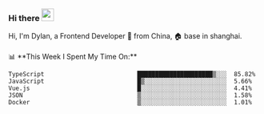 ### Hi there <img src="https://media.giphy.com/media/hvRJCLFzcasrR4ia7z/giphy.gif" width="25px">

<!-- ![visitors](https://visitor-badge.glitch.me/badge?page_id=dislfyer.dislfyer) --!>

Hi, I'm Dylan, a Frontend Developer 🚀 from China, 🏠 base in shanghai.
<br/>
<br/>

📊 **This Week I Spent My Time On:**


<!--START_SECTION:waka-->

```text
TypeScript                          █████████████████████▒░░░  85.82%
JavaScript                          █▒░░░░░░░░░░░░░░░░░░░░░░░  5.66%
Vue.js                              █░░░░░░░░░░░░░░░░░░░░░░░░  4.41%
JSON                                ▒░░░░░░░░░░░░░░░░░░░░░░░░  1.58%
Docker                              ▒░░░░░░░░░░░░░░░░░░░░░░░░  1.01%
```

<!--END_SECTION:waka-->

<!--
**About Me:**
 -->
